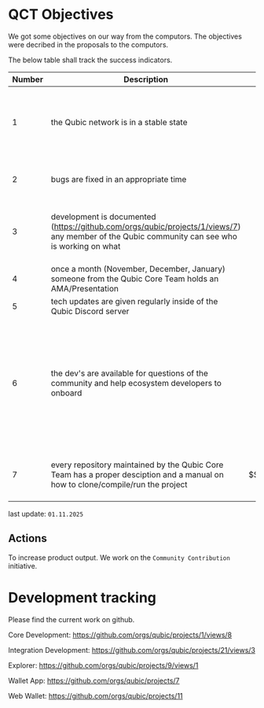 # QCT Objectives
We got some objectives on our way from the computors. The objectives were decribed in the proposals to the computors.

The below table shall track the success indicators.

| Number  	| Description  	| Success  	| Comment  	|  
| ---------- | ----------- | ------ | -------- |
|   1	|   the Qubic network is in a stable state	|  $${\color{green}yes}$$ 	|  the network runs smooth. bugs are fixed quickly. 	| 
|   2	|   bugs are fixed in an appropriate time	|  $${\color{green}yes}$$ 	|  currently no open critical bugs 	| 
|   3	|   development is documented (https://github.com/orgs/qubic/projects/1/views/7) any member of the Qubic community can see who is working on what	|   $${\color{green}yes}$$	|  new bi weekly planning meeting has been established 	| 
|   4	|   once a month (November, December, January) someone from the Qubic Core Team holds an AMA/Presentation	|   $${\color{green}yes}$$	| 	| 
|   5	|   tech updates are given regularly inside of the Qubic Discord server	|  $${\color{green}yes}$$ 	|  	| 
|   6	|   the dev's are available for questions of the community and help ecosystem developers to onboard	|   $${\color{green}yes}$$	|  on the main or tech server, dev's are available. there were also several DM's and groups active for specific requests 	| 
|   7	|   every repository maintained by the Qubic Core Team has a proper desciption and a manual on how to clone/compile/run the project	|  $${\color{orange}partial}$$ 	|  still not all repositories have a proper description 	| 

last update: `01.11.2025`

## Actions
To increase product output. We work on the `Community Contribution` initiative.

# Development tracking
Please find the current work on github.

Core Development: https://github.com/orgs/qubic/projects/1/views/8

Integration Development: https://github.com/orgs/qubic/projects/21/views/3

Explorer: https://github.com/orgs/qubic/projects/9/views/1

Wallet App: https://github.com/orgs/qubic/projects/7

Web Wallet: https://github.com/orgs/qubic/projects/11




